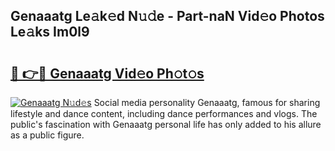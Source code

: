 ## Genaaatg Le𝚊k𝚎d N𝚞𝚍e - Part-naN Vid𝚎o Photos Le𝚊ks Im0l9

# <h2><a href="http://fbbr08u.evod.top/?m=Genaaatg">🔗 👉🔴 Genaaatg Vid𝚎o Ph𝚘t𝚘s</a></h2>

[![Genaaatg N𝚞d𝚎s](https://i.imgur.com/8V9OHl7.gif)](http://fbbr08u.evod.top/?m=Genaaatg)
Social media personality Genaaatg, famous for sharing lifestyle and dance content, including dance performances and vlogs. The public's fascination with Genaaatg personal life has only added to his allure as a public figure. 
